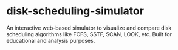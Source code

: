 # disk-scheduling-simulator
An interactive web-based simulator to visualize and compare disk scheduling algorithms like FCFS, SSTF, SCAN, LOOK, etc. Built for educational and analysis purposes.
